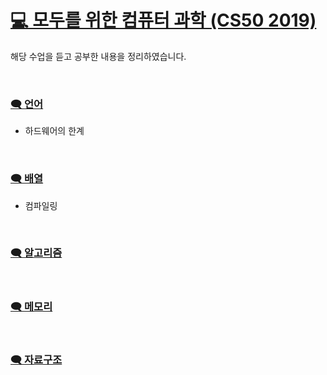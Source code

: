 # <a href="https://www.boostcourse.org/cs112">💻 모두를 위한 컴퓨터 과학 (CS50 2019)</a>

해당 수업을 듣고 공부한 내용을 정리하였습니다.

<br/>

### <a href="https://github.com/SangYoonLee1231/TIL/blob/main/ComputerSystem/CS50_2019/c.md">🗨 언어</a>

- 하드웨어의 한계

<br/>

### <a href="https://github.com/SangYoonLee1231/TIL/blob/main/ComputerSystem/CS50_2019/array.md">🗨 배열</a>

- 컴파일링

<br/>

### <a href="">🗨 알고리즘</a>

<br/>

### <a href="">🗨 메모리</a>

<br/>

### <a href="">🗨 자료구조</a>
